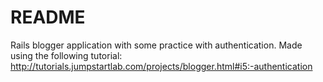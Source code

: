# README

Rails blogger application with some practice with authentication. Made using the following tutorial: http://tutorials.jumpstartlab.com/projects/blogger.html#i5:-authentication
